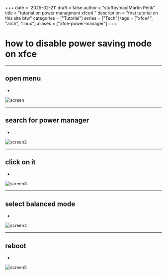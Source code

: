 +++
date = '2025-02-21'
draft = false
author = "stuffbymax|Martin Petik"
title = "tutorial on power managment xfce4 "
description = "first tutorial on this site btw"
categories = ["Tutorial"]
series = ["Tech"]
tags = ["xfce4", "arch", "linux"]
aliases = ["xfce-power-manager"]
+++

# how to disable power saving mode on xfce 

---

## open menu
-
![screen](/tutorials/how-to-power-manager/Screenshot1.png)

---

## search for power manager
-
![screen2](/tutorials/how-to-power-manager/Screenshot2.png)

---

## click on it
-
![screen3](/tutorials/how-to-power-manager/Screenshot3.png) 

---

## select balanced mode
-
![screen4](/tutorials/how-to-power-manager/Screenshot4.png)

---

## reboot 
-
![screen5](/tutorials/how-to-power-manager/Screenshot5.png)
